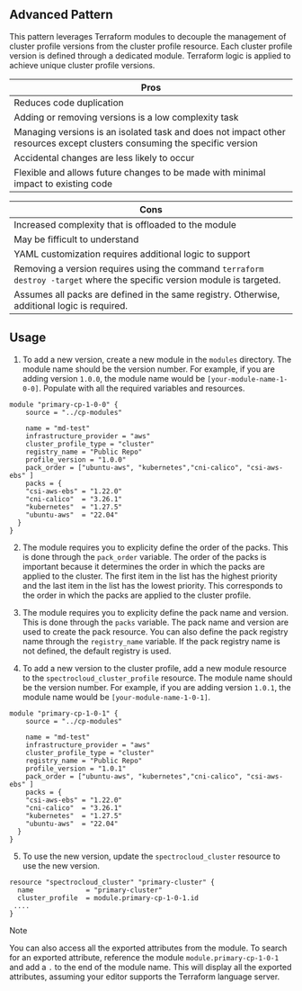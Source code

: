 ## Advanced Pattern

This pattern leverages Terraform modules to decouple the management of cluster profile versions from the cluster profile resource. Each cluster profile version is defined through a dedicated module. Terraform logic is applied to achieve unique cluster profile versions. 


| Pros |
| ---- |
| Reduces code duplication |
| Adding or removing versions is a low complexity task|
| Managing versions is an isolated task and does not impact other resources except clusters consuming the specific version |
| Accidental changes are less likely to occur |
| Flexible and allows future changes to be made with minimal impact to existing code |


| Cons |
| ---- |
| Increased complexity that is offloaded to the module |
| May be fifficult to understand |
| YAML customization requires additional logic to support |
| Removing a version requires using the command `terraform destroy -target` where the specific version module is targeted. |
| Assumes all packs are defined in the same registry. Otherwise, additional logic is required. |

## Usage

1. To add a new version, create a new module in the `modules` directory. The module name should be the version number. For example, if you are adding version `1.0.0`, the module name would be `[your-module-name-1-0-0]`. Populate with all the required variables and resources.

```hcl
module "primary-cp-1-0-0" {
    source = "../cp-modules"

    name = "md-test"
    infrastructure_provider = "aws"
    cluster_profile_type = "cluster"
    registry_name = "Public Repo"
    profile_version = "1.0.0"
    pack_order = ["ubuntu-aws", "kubernetes","cni-calico", "csi-aws-ebs" ]
    packs = {
    "csi-aws-ebs" = "1.22.0"
    "cni-calico"  = "3.26.1"
    "kubernetes"  = "1.27.5"
    "ubuntu-aws"  = "22.04"
  } 
}
```

2. The module requires you to explicity define the order of the packs. This is done through the `pack_order` variable. The order of the packs is important because it determines the order in which the packs are applied to the cluster. The first item in the list has the highest priority and the last item in the list has the lowest priority. This corresponds to the order in which the packs are applied to the cluster profile.

3. The module requires you to explicity define the pack name and version. This is done through the `packs` variable. The pack name and version are used to create the pack resource. You can also define the pack registry name through the `registry_name` variable. If the pack registry name is not defined, the default registry is used.


4. To add a new version to the cluster profile, add a new module resource to the `spectrocloud_cluster_profile` resource. The module name should be the version number. For example, if you are adding version `1.0.1`, the module name would be `[your-module-name-1-0-1]`. 

```hcl
module "primary-cp-1-0-1" {
    source = "../cp-modules"

    name = "md-test"
    infrastructure_provider = "aws"
    cluster_profile_type = "cluster"
    registry_name = "Public Repo"
    profile_version = "1.0.1"
    pack_order = ["ubuntu-aws", "kubernetes","cni-calico", "csi-aws-ebs" ]
    packs = {
    "csi-aws-ebs" = "1.22.0"
    "cni-calico"  = "3.26.1"
    "kubernetes"  = "1.27.5"
    "ubuntu-aws"  = "22.04"
  } 
}
```

5. To use the new version, update the `spectrocloud_cluster` resource to use the new version. 

```hcl
resource "spectrocloud_cluster" "primary-cluster" {
  name             = "primary-cluster"
  cluster_profile  = module.primary-cp-1-0-1.id
 ....
}
```

> [!NOTE]
> You can also access all the exported attributes from the module. To search for an exported attribute, reference the module `module.primary-cp-1-0-1` and add a `.` to the end of the module name. This will display all the exported attributes, assuming your editor supports the Terraform language server.